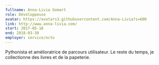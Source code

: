 ```yaml
---
fullname: Anna-Livia Gomart
role: Développeuse
avatar: https://avatars3.githubusercontent.com/Anna-Livia?s=600
link: http://www.anna-livia.com/
start: 2017-05-18
end: 2018-03-30
employer: service/octo
---
```


Pythonista et amélioratrice de parcours utilisateur. Le reste du temps, je collectionne des livres et de la papeterie.
